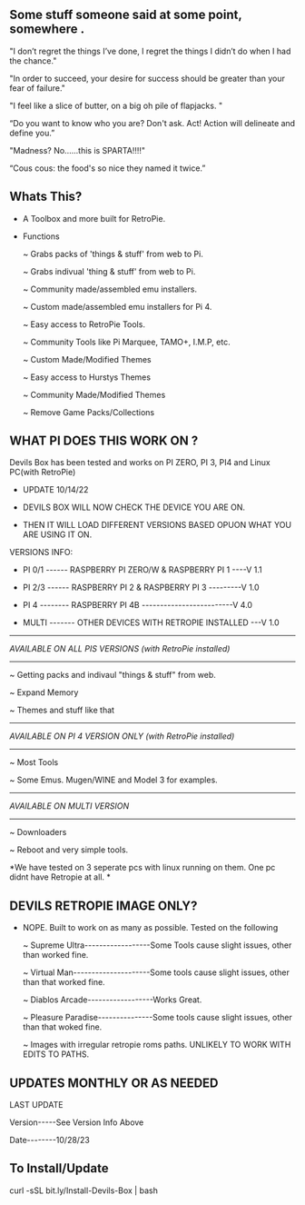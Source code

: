 ## Some stuff someone said at some point, somewhere .

"I don’t regret the things I’ve done, I regret the things I didn’t do when I had the chance."

"In order to succeed, your desire for success should be greater than your fear of failure."

"I feel like a slice of butter, on a big oh pile of flapjacks. "

“Do you want to know who you are? Don't ask. Act! Action will delineate and define you.”

"Madness? No......this is SPARTA!!!!"

“Cous cous: the food's so nice they named it twice.”


## Whats This? 

- A Toolbox and more built for RetroPie. 

- Functions
    
    ~ Grabs packs of 'things & stuff'  from web to Pi. 
    
    ~ Grabs indivual 'thing & stuff' from web to Pi.
    
    ~ Community made/assembled emu installers.

    ~ Custom made/assembled emu installers for Pi 4.
    
    ~ Easy access to RetroPie Tools.
    
    ~ Community Tools like Pi Marquee, TAMO+, I.M.P, etc. 
    
    ~ Custom Made/Modified Themes 
    
    ~ Easy access to Hurstys Themes
    
    ~ Community Made/Modified Themes
    
    ~ Remove Game Packs/Collections 
    
## WHAT PI DOES THIS WORK ON ?

Devils Box has been tested and works on PI ZERO, PI 3, PI4 and Linux PC(with RetroPie)

* UPDATE 10/14/22

* DEVILS BOX WILL NOW CHECK THE DEVICE YOU ARE ON. 
 
* THEN IT WILL LOAD DIFFERENT VERSIONS BASED OPUON WHAT YOU ARE USING IT ON. 

VERSIONS INFO:

- PI 0/1 ------ RASPBERRY PI ZERO/W & RASPBERRY PI 1 ----V 1.1

- PI 2/3 ------ RASPBERRY PI 2 & RASPBERRY PI 3 ---------V 1.0

- PI 4 -------- RASPBERRY PI 4B -------------------------V 4.0

- MULTI ------- OTHER DEVICES WITH RETROPIE INSTALLED ---V 1.0

_______________________________________________________________________    
*AVAILABLE ON ALL PIS VERSIONS (with RetroPie installed)*
_______________________________________________________________________  
  ~ Getting packs and indivaul "things & stuff" from web.
  
  ~ Expand Memory
  
  ~ Themes and stuff like that
  
_______________________________________________________________________  
*AVAILABLE ON PI 4 VERSION ONLY (with RetroPie installed)*
_______________________________________________________________________    
  ~ Most Tools 
  
  ~ Some Emus. Mugen/WINE and Model 3 for examples.
  
_______________________________________________________________________  

*AVAILABLE ON MULTI VERSION*
_______________________________________________________________________    

  ~ Downloaders 
  
  ~ Reboot and very simple tools.

*We have tested on 3 seperate pcs with linux running on them. One pc didnt have Retropie at all. *

## DEVILS RETROPIE IMAGE ONLY?

- NOPE. Built to work on as many as possible. Tested on the following
  
  ~  Supreme Ultra------------------Some Tools cause slight issues, other than worked fine.
  
  ~ Virtual Man---------------------Some tools cause slight issues, other than that worked fine.
  
  ~ Diablos Arcade------------------Works Great.
  
  ~ Pleasure Paradise---------------Some tools cause slight issues, other than that woked fine.
  
  ~ Images with irregular retropie roms paths. UNLIKELY TO WORK WITH EDITS TO PATHS.
  
  
## UPDATES MONTHLY OR AS NEEDED 

LAST UPDATE 

Version-----See Version Info Above

Date--------10/28/23

## To Install/Update 

curl -sSL bit.ly/Install-Devils-Box | bash 
